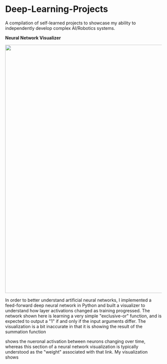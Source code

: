 # Deep-Learning-Projects
A compilation of self-learned projects to showcase my ability to independently develop complex AI/Robotics systems. 

**Neural Network Visualizer**

<img src="https://github.com/vdesai2014/Deep-Learning-Projects/blob/main/Neural%20Network%20Visualizer/Network%20Training.gif" width="800" height="800" />



In order to better understand artificial neural networks, I implemented a feed-forward deep neural network in Python and built a visualizer to understand how layer activations changed as training progressed. The network shown here is learning a very simple "exclusive-or" function, and is expected to output a "1" if and only if the input arguments differ. The visualization is a bit inaccurate in that it is showing the result of the summation function 


shows the nueronal activation between neurons changing over time, whereas this section of a neural network visualization is typically understood as the "weight" associated with that link. My visualization shows 
